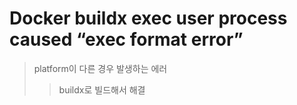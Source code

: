 # Docker buildx exec user process caused “exec format error”

> platform이 다른 경우 발생하는 에러
>
> > buildx로 빌드해서 해결
